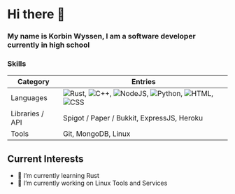 # Hi there 👋
### My name is Korbin Wyssen, I am a software developer currently in high school

### Skills
| Category | Entries |
| --- | --- |
| Languages | ![Rust](https://img.shields.io/badge/-Rust-orange), ![C++](https://img.shields.io/badge/-C++-blue), ![NodeJS](https://img.shields.io/badge/-NodeJS-brightgreen), ![Python](https://img.shields.io/badge/-Python-blue), ![HTML](https://img.shields.io/badge/-HTML-orange), ![CSS](https://img.shields.io/badge/-CSS-yellow) |
| Libraries / API | Spigot / Paper / Bukkit, ExpressJS, Heroku |
| Tools | Git, MongoDB, Linux |

## Current Interests
- 🌱 I’m currently learning Rust
- 🔭 I’m currently working on Linux Tools and Services
